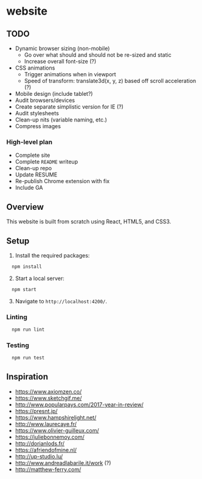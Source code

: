 # website

## TODO
+ Dynamic browser sizing (non-mobile)
  + Go over what should and should not be re-sized and static
  + Increase overall font-size (?)
+ CSS animations
  + Trigger animations when in viewport
  + Speed of transform: translate3d(x, y, z) based off scroll acceleration (?)
+ Mobile design (include tablet?)
+ Audit browsers/devices
+ Create separate simplistic version for IE (?)
+ Audit stylesheets
+ Clean-up nits (variable naming, etc.)
+ Compress images

### High-level plan
+ Complete site
+ Complete `README` writeup
+ Clean-up repo
+ Update RESUME
+ Re-publish Chrome extension with fix
+ Include GA

## Overview
This website is built from scratch using React, HTML5, and CSS3.

## Setup
1. Install the required packages:
```javascript
  npm install
```
2. Start a local server:
```javascript
  npm start 
```
3. Navigate to `http://localhost:4200/`.

### Linting
```javascript
  npm run lint
```

### Testing
```javascript
  npm run test
```

## Inspiration
+ https://www.axiomzen.co/
+ https://www.sketchgif.me/
+ http://www.popularpays.com/2017-year-in-review/
+ https://presnt.jp/
+ https://www.hampshirelight.net/
+ http://www.laurecaye.fr/
+ https://www.olivier-guilleux.com/
+ https://juliebonnemoy.com/
+ http://dorianlods.fr/
+ https://afriendofmine.nl/
+ http://up-studio.lu/
+ http://www.andreadlabarile.it/work (?)
+ http://matthew-ferry.com/
